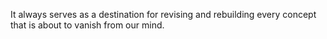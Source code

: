 It always serves as a destination for revising and rebuilding every concept that is about to vanish from our mind.
